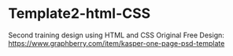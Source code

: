 # Template2-html-CSS
Second training design using HTML and CSS
Original Free Design: https://www.graphberry.com/item/kasper-one-page-psd-template 

